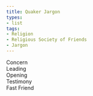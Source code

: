 ```yaml
---
title: Quaker Jargon
types:
- list
tags:
- Religion
- Religious Society of Friends
- Jargon
---
```


<dl>
  <dt>Concern</dt>
  <dt>Leading</dt>
  <dt>Opening</dt>
  <dt>Testimony</dt>
  <dt>Fast Friend</dt>
</dl>
